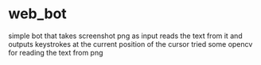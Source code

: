 # web_bot
simple bot that takes screenshot png as input reads the text from it and outputs keystrokes at the current position of the cursor
tried some opencv for reading the text from png
